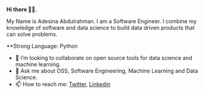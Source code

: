 **Hi there 👋🏾.**

My Name is Adesina Abdulrahman. I am a Software Engineer. I combine my knowledge of software and data science to build data driven products that can solve problems.

**Strong Language: Python

- 👯 I’m looking to collaborate on open source tools for data science and machine learning.
- 💬 Ask me about OSS, Software Engineering, Machine Learning and Data Science.
- 📫 How to reach me: [Twitter](https://www.twitter.com/AdesinaAbdulra9), [Linkedin](https://www.linkedin.com/in/adesinaabdulrahman)



